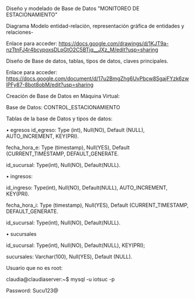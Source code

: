 Diseño y modelado de Base de Datos "MONITOREO DE ESTACIONAMIENTO"

Diagrama Modelo entidad-relación, representación gráfica de entidades y relaciones-

Enlace para acceder: https://docs.google.com/drawings/d/1KJT9a-nzTtnFJ4r4bcypoxsDLpGtO2C5BTjq__JXz_M/edit?usp=sharing

Diseño de Base de datos, tablas, tipos de datos, claves principales.

Enlace para acceder: https://docs.google.com/document/d/17u2BmgZhg6UvPbcw8SgajFYzk6zwlPFy87-8bot8obM/edit?usp=sharing

Creación de Base de Datos en Máquina Virtual:

Base de Datos:
CONTROL_ESTACIONAMIENTO

Tablas de la base de Datos y tipos de datos:


• egresos
id_egreso: Type (int), Null(NO), Default (NULL), AUTO_INCREMENT, KEY(PRI).

fecha_hora_e: Type (timestamp), Null(YES), Default (CURRENT_TIMESTAMP, DEFAULT_GENERATE.

id_sucursal: Type(int), Null(NO), Default(NULL).



• ingresos:

id_ingreso: Type(int), Null(NO), Default(NULL), AUTO_INCREMENT, KEY(PRI).

fecha_hora_i: Type (timestamp), Null(YES), Default (CURRENT_TIMESTAMP, DEFAULT_GENERATE.

id_sucursal: Type(int), Null(NO), Default(NULL).



• sucursales

id_sucursal: Type(int), Null(NO), Default(NULL), KEY(PRI);

sucursales: Varchar(100), Null(YES), Default (NULL).



Usuario que no es root:

claudia@claudiaserver:~$ mysql -u iotsuc -p

Password: Sucu123@


